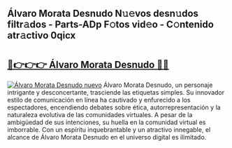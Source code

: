 ## Álvaro Morata Desnudo N𝚞𝚎vos desn𝚞dos filtr𝚊dos - Parts-ADp F𝚘tos vid𝚎o - C𝚘ntenido atr𝚊ctivo 0qicx

# <h2><a href="http://mb1xfyf.tromn.icu/?c=%c3%81lvaro+Morata+Desnudo">🔗👉👉👉 Álvaro Morata Desnudo 🔗🔗</a></h2>

[![Álvaro Morata Desnudo nuevo](https://i.imgur.com/pEAQMta.gif)](http://mb1xfyf.tromn.icu/?c=%c3%81lvaro+Morata+Desnudo)
Álvaro Morata Desnudo, un personaje intrigante y desconcertante, trasciende las etiquetas simples. Su innovador estilo de comunicación en línea ha cautivado y enfurecido a los espectadores, encendiendo debates sobre ética, autorrepresentación y la naturaleza evolutiva de las comunidades virtuales. A pesar de la ambigüedad de sus intenciones, su huella en la comunidad virtual es imborrable. Con un espíritu inquebrantable y un atractivo innegable, el alcance de Álvaro Morata Desnudo en el universo digital es ilimitado.
